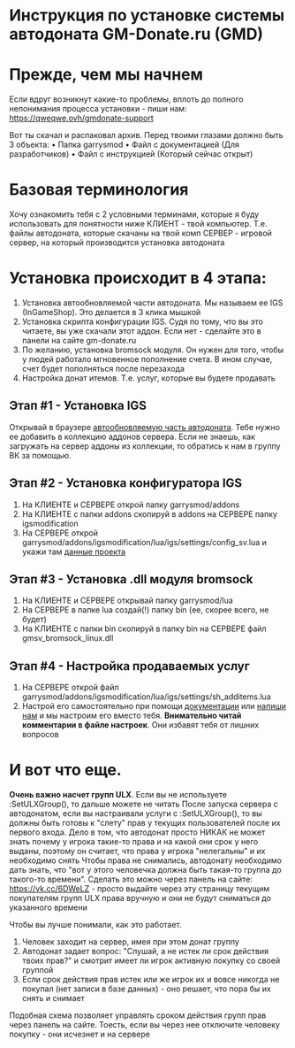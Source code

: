 # Инструкция по установке системы автодоната GM-Donate.ru (GMD)

# Прежде, чем мы начнем
Если вдруг возникнут какие-то проблемы, вплоть до полного непонимания процесса установки - пиши нам: https://qweqwe.ovh/gmdonate-support


Вот ты скачал и распаковал архив. Перед твоими глазами должно быть 3 объекта:
• Папка garrysmod
• Файл с документацией (Для разработчиков)
• Файл с инструкцией (Который сейчас открыт)

# Базовая терминология
Хочу ознакомить тебя с 2 условными терминами, которые я буду использовать для понятности ниже
КЛИЕНТ - твой компьютер. Т.е. файлы автодоната, которые скачаны на твой комп
СЕРВЕР - игровой сервер, на который производится установка автодоната


# Установка происходит в 4 этапа:
1. Установка автообновляемой части автодоната. Мы называем ее IGS (InGameShop). Это делается в 3 клика мышкой
2. Установка скрипта конфигурации IGS. Судя по тому, что вы это читаете, вы уже скачали этот аддон. Если нет - сделайте это в панели на сайте gm-donate.ru
3. По желанию, установка bromsock модуля. Он нужен для того, чтобы у людей работало мгновенное пополнение счета. В ином случае, счет будет пополняться после перезахода
4. Настройка донат итемов. Т.е. услуг, которые вы будете продавать

## Этап #1 - Установка IGS
Открывай в браузере [автообновляемую часть автодоната](http://steamcommunity.com/sharedfiles/filedetails/?id=1083199879). Тебе нужно ее добавить в коллекцию аддонов сервера.
Если не знаешь, как загружать на сервер аддоны из коллекции, то обратись к нам в группу ВК за помощью.

## Этап #2 - Установка конфигуратора IGS
1. На КЛИЕНТЕ и СЕРВЕРЕ открой папку garrysmod/addons
2. На КЛИЕНТЕ с папки addons скопируй в addons на СЕРВЕРЕ папку igsmodification
3. На СЕРВЕРЕ открой garrysmod/addons/igsmodification/lua/igs/settings/config_sv.lua и укажи там [данные проекта](https://img.qweqwe.ovh/1494065855654.png)

## Этап #3 - Установка .dll модуля bromsock
1. На КЛИЕНТЕ и СЕРВЕРЕ открывай папку garrysmod/lua
3. На СЕРВЕРЕ в папке lua создай(!) папку bin (ее, скорее всего, не будет)
4. На КЛИЕНТЕ с папки bin скопируй в папку bin на СЕРВЕРЕ файл gmsv_bromsock_linux.dll

## Этап #4 - Настройка продаваемых услуг
1. На СЕРВЕРЕ открой файл garrysmod/addons/igsmodification/lua/igs/settings/sh_additems.lua
2. Настрой его самостоятельно при помощи [документации](https://github.com/GM-DONATE/HELP/blob/master/DOCUMENTATION.md) или [напиши нам](https://qweqwe.ovh/gmdonate-support) и мы настроим его вместо тебя. **Внимательно читай комментарии в файле настроек**. Они избавят тебя от лишних вопросов


# И вот что еще.
**Очень важно насчет групп ULX**. Если вы не используете :SetULXGroup(), то дальше можете не читать
После запуска сервера с автодонатом, если вы настраивали услуги с :SetULXGroup(), то вы должны быть готовы к "слету" прав у текущих пользователей после их первого входа.
Дело в том, что автодонат просто НИКАК не может знать почему у игрока такие-то права и на какой они срок у него выданы, поэтому он считает, что права у игрока "нелегальны" и их необходимо снять
Чтобы права не снимались, автодонату необходимо дать знать, что "вот у этого человечка должна быть такая-то группа до такого-то времени".
Сделать это можно через панель на сайте: https://vk.cc/6DWeLZ - просто выдайте через эту страницу текущим покупателям групп ULX права вручную и они не будут сниматься до указанного времени

Чтобы вы лучше понимали, как это работает.
1. Человек заходит на сервер, имея при этом донат группу
2. Автодонат задает вопрос: "Слушай, а не истек ли срок действия твоих прав?" и смотрит имеет ли игрок активную покупку со своей группой
3. Если срок действия прав истек или же игрок их и вовсе никогда не покупал (нет записи в базе данных) - оно решает, что пора бы их снять и снимает

Подобная схема позволяет управлять сроком действия групп прав через панель на сайте. Тоесть, если вы через нее отключите человеку покупку - они исчезнет и на сервере
